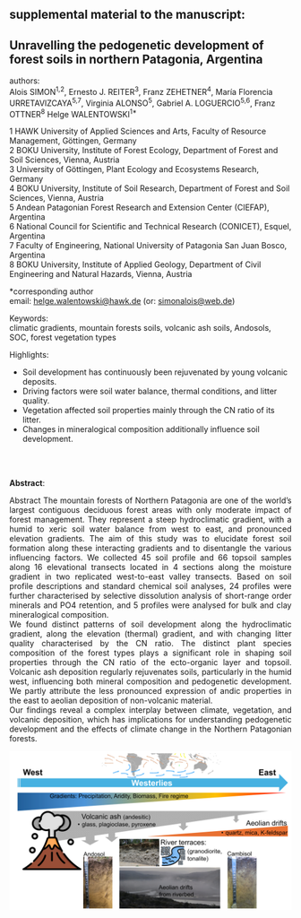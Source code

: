 ## supplemental material to the manuscript:

## Unravelling the pedogenetic development of forest soils in northern Patagonia, Argentina 

authors:   
Alois SIMON<sup>1,2</sup>, Ernesto J. REITER<sup>3</sup>, Franz ZEHETNER<sup>4</sup>, María Florencia URRETAVIZCAYA<sup>5,7</sup>, Virginia ALONSO<sup>5</sup>, Gabriel A. LOGUERCIO<sup>5,6</sup>, Franz OTTNER<sup>8</sup>  Helge WALENTOWSKI<sup>1*</sup>

1 HAWK University of Applied Sciences and Arts, Faculty of Resource Management, Göttingen, Germany <br> 
2 BOKU University, Institute of Forest Ecology, Department of Forest and Soil Sciences, Vienna, Austria <br> 
3 University of Göttingen, Plant Ecology and Ecosystems Research, Germany <br> 
4 BOKU University, Institute of Soil Research, Department of Forest and Soil Sciences, Vienna, Austria <br> 
5 Andean Patagonian Forest Research and Extension Center (CIEFAP), Argentina <br> 
6 National Council for Scientific and Technical Research (CONICET), Esquel, Argentina <br> 
7 Faculty of Engineering, National University of Patagonia San Juan Bosco, Argentina <br> 
8 BOKU University, Institute of Applied Geology, Department of Civil Engineering and Natural Hazards, Vienna, Austria <br> 


*corresponding author   
email: helge.walentowski@hawk.de (or: simonalois@web.de)  



Keywords:  
climatic gradients, mountain forests soils, volcanic ash soils, Andosols, SOC, forest vegetation types 

Highlights:
-	Soil development has continuously been rejuvenated by young volcanic deposits. 
-	Driving factors were soil water balance, thermal conditions, and litter quality.
-	Vegetation affected soil properties mainly through the CN ratio of its litter. 
-	Changes in mineralogical composition additionally influence soil development.

<br>
<br>

**Abstract**:<p align="justify">
Abstract
The mountain forests of Northern Patagonia are one of the world’s largest contiguous deciduous forest areas with only moderate impact of forest management. They represent a steep hydroclimatic gradient, with a humid to xeric soil water balance from west to east, and pronounced elevation gradients. The aim of this study was to elucidate forest soil formation along these interacting gradients and to disentangle the various influencing factors. We collected 45 soil profile and 66 topsoil samples along 16 elevational transects located in 4 sections along the moisture gradient in two replicated west-to-east valley transects. Based on soil profile descriptions and standard chemical soil analyses, 24 profiles were further characterised by selective dissolution analysis of short-range order minerals and PO4 retention, and 5 profiles were analysed for bulk and clay mineralogical composition. <br> 
We found distinct patterns of soil development along the hydroclimatic gradient, along the elevation (thermal) gradient, and with changing litter quality characterised by the CN ratio. The distinct plant species composition of the forest types plays a significant role in shaping soil properties through the CN ratio of the ecto-organic layer and topsoil. Volcanic ash deposition regularly rejuvenates soils, particularly in the humid west, influencing both mineral composition and pedogenetic development. We partly attribute the less pronounced expression of andic properties in the east to aeolian deposition of non-volcanic material. <br> 
Our findings reveal a complex interplay between climate, vegetation, and volcanic deposition, which has implications for understanding pedogenetic development and the effects of climate change in the Northern Patagonian forests.<br> 

![Graphical Abstract](/data/GraphicalAbstract_simon_etal.tif)
